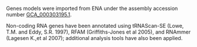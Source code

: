 Genes models were imported from ENA under the assembly accession number
[GCA_000303195.1](http://www.ebi.ac.uk/ena/data/view/GCA_000303195.1).

Non-coding RNA genes have been annotated using tRNAScan-SE (Lowe, T.M.
and Eddy, S.R. 1997), RFAM (Griffiths-Jones et al 2005), and RNAmmer
(Lagesen K.,et al 2007); additional analysis tools have also been
applied.
